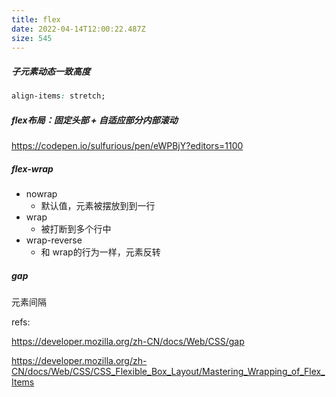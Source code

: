 ```yaml
---
title: flex
date: 2022-04-14T12:00:22.487Z
size: 545
---
```

##### 子元素动态一致高度

```css
align-items: stretch;
```
##### flex布局：固定头部 + 自适应部分内部滚动
https://codepen.io/sulfurious/pen/eWPBjY?editors=1100

##### flex-wrap

- nowrap
  - 默认值，元素被摆放到到一行
- wrap
  - 被打断到多个行中
- wrap-reverse
  - 和 wrap的行为一样，元素反转

##### gap

元素间隔



refs:

https://developer.mozilla.org/zh-CN/docs/Web/CSS/gap

https://developer.mozilla.org/zh-CN/docs/Web/CSS/CSS_Flexible_Box_Layout/Mastering_Wrapping_of_Flex_Items

